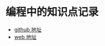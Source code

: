 # 编程中的知识点记录

- [github 地址](https://github.com/lqqyt2423/programming_note)
- [web 地址](https://blog.dy6.top)
